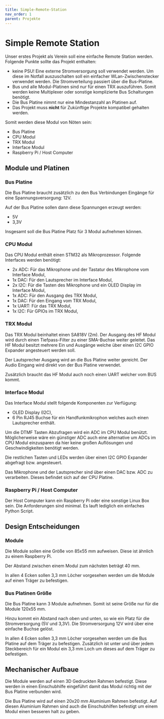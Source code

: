 ```yaml
---
title: Simple-Remote-Station
nav_order: 1
parent: Projekte
---
```


# Simple Remote Station

Unser erstes Projekt als Verein soll eine einfache Remote Station werden. Folgende Punkte sollte das Projekt enthalten:

- keine PSU! Eine externe Stromversorgung soll verwendet werden. Um diese im Notfall auszuschalten soll ein einfacher WLan-Zwischenstecker verwendet werden. Die Stromverteilung passiert über die Bus-Platine.
- Bus und alle Modul-Platinen sind nur für einen TRX auszuführen. Somit werden keine Multiplexer oder sonstige komplizierte Bus Schaltungen benötigt.
- Die Bus Platine nimmt nur eine Mindestanzahl an Platinen auf.
- Das Projekt muss **nicht** für Zukünftige Projekte kompatibel gehalten werden.

Somit werden diese Modul von Nöten sein:

- Bus Platine
- CPU Modul
- TRX Modul
- Interface Modul
- Raspberry Pi / Host Computer

## Module und Platinen

### Bus Platine

Die Bus Platine braucht zusätzlich zu den Bus Verbindungen Eingänge für eine Spannungsversorgung: 12V.

Auf der Bus Platine sollen dann diese Spannungen erzeugt werden:

- 5V
- 3,3V

Insgesamt soll die Bus Platine Platz für 3 Modul aufnehmen können.

### CPU Modul

Das CPU Modul enthält einen STM32 als Mikroprozessor. Folgende Interfaces werden benötigt:
- 2x ADC: Für das Mikrophone und der Tastatur des Mikrophone vom Interface Modul,
- 1x DAC: Für den Lautsprecher im Interface Modul,
- 2x I2C: Für die Tasten des Mikrophone und ein OLED Display im Interface Modul,
- 1x ADC: Für den Ausgang des TRX Modul,
- 1x DAC: Für den Eingang vom TRX Modul,
- 1x UART: Für das TRX Modul,
- 1x I2C: Für GPIOs im TRX Modul,

### TRX Modul

Das TRX Modul beinhaltet einen SA818V (2m). Der Ausgang des HF Modul wird durch einen Tiefpass-Filter zu einer SMA-Buchse weiter geleitet.
Das HF Modul besitzt mehrere Ein und Ausgänge welche über einen I2C GPIO Expander angesteuert werden soll.

Der Lautsprecher Ausgang wird an die Bus Platine weiter gereicht. Der Audio Eingang wird direkt von der Bus Platine verwendet.

Zusätzlich braucht das HF Modul auch noch einen UART welcher vom BUS kommt.

### Interface Modul

Das Interface Modul stellt folgende Komponenten zur Verfügung:
- OLED Display (I2C),
- 6 Pin RJ45 Buchse für ein Handfunkmikrophon welches auch einen Lautsprecher enthält.

Um die DTMF Tasten Abzufragen wird ein ADC im CPU Modul benützt. Möglicherweise wäre ein günstiger ADC auch eine alternative um ADCs im CPU Modul einzusparen da hier keine großen Auflösungen und Geschwindigkeiten benötigt werden.

Die restlichen Tasten und LEDs werden über einen I2C GPIO Expander abgefragt bzw. angesteuert.

Das Mikrophone und der Lautsprecher sind über einen DAC bzw. ADC zu verarbeiten. Dieses befindet sich auf der CPU Platine.

### Raspberry Pi / Host Computer

Der Host Computer kann ein Raspberry Pi oder eine sonstige Linux Box sein. Die Anforderungen sind minimal. Es lauft lediglich ein einfaches Python Script.


## Design Entscheidungen

### Module

Die Module sollen eine Größe von 85x55 mm aufweisen. Diese ist ähnlich zu einem Raspberry Pi.

Der Abstand zwischen einem Modul zum nächsten beträgt 40 mm.

In allen 4 Ecken sollen 3,3 mm Löcher vorgesehen werden um die Module auf einen Träger zu befestigen.

### Bus Platinen Größe

Die Bus Platine kann 3 Module aufnehmen. Somit ist seine Größe nur für die Module 120x55 mm.

Hinzu kommt ein Abstand nach oben und unten, so wie ein Platz für die Stromversorgung (5V und 3,3V).
Die Stromversorgung 12V wird über eine einfache Buchse gelöst.

In allen 4 Ecken sollen 3,3 mm Löcher vorgesehen werden um die Bus Platine auf dem Träger zu befestigen.
Zusätzlich ist unter und über jedem Steckbereich für ein Modul ein 3,3 mm Loch um dieses auf dem Träger zu befestigen.

## Mechanischer Aufbaue

Die Module werden auf einen 3D Gedruckten Rahmen befestigt. Diese werden in einen Einschubhilfe eingeführt damit das Modul richtig mit der Bus Platine verbunden wird.

Die Bus Platine wird auf einen 20x20 mm Aluminium Rahmen befestigt. Auf diesen Aluminium Rahmen sind auch die Einschubhilfen befestigt um einem Modul einen besseren halt zu geben.

